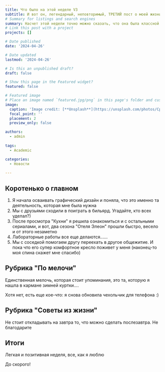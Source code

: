 ```yaml
---
title: Что было на этой неделе V3
subtitle: И вот он, легендарный, неповторимый, ТРЕТИЙ пост о моей жизни
# Summary for listings and search engines
summary: Насчет этой недели точно можно сказать, что она была классной
# Link this post with a project
projects: []

# Date published
date: '2024-04-26'

# Date updated
lastmod: '2024-04-26'

# Is this an unpublished draft?
draft: false

# Show this page in the Featured widget?
featured: false

# Featured image
# Place an image named `featured.jpg/png` in this page's folder and customize its options here.
image:
  caption: 'Image credit: [**Unsplash**](https://unsplash.com/photos/CpkOjOcXdUY)'
  focal_point: ''
  placement: 2
  preview_only: false

authors:
  - admin
  
tags:
  - Academic

categories:
  - Новости
 
---
```


## Коротенько о главном

1. Я начала осваивать графический дизайн и поняла, что это именно та деятельность, которая мне была нужна
2. Мы с друзьями сходили в поиграть в бильярд.
Угадайте, кто всех уделал?)
3. После просмотра "Кухни" я решила ознакомиться и с остальными сериалами, и вот, два сезона "Отеля Элеон" прошли быстро, весело и от этого незаметно
4. Лабораторные работы все еще делаются......
5. Мы с соседкой помогаем другу переехать в другое общежитие. И пока что его супер комфортное кресло поживет у меня (наконец-то моя спина скажет мне спасибо)

## Рубрика "По мелочи"
Единственная мелочь, которая стоит упоминания, это та, которую я нашла в кармане зимней куртки....

Хотя нет, есть еще кое-что: я снова обновила чехольчик для телефона :)

## Рубрика "Советы из жизни"
Не стоит откладывать на завтра то, что можно сделать послезавтра. Не благодарите

## Итоги
Легкая и позитивная неделя, все, как я люблю

До скорого!
